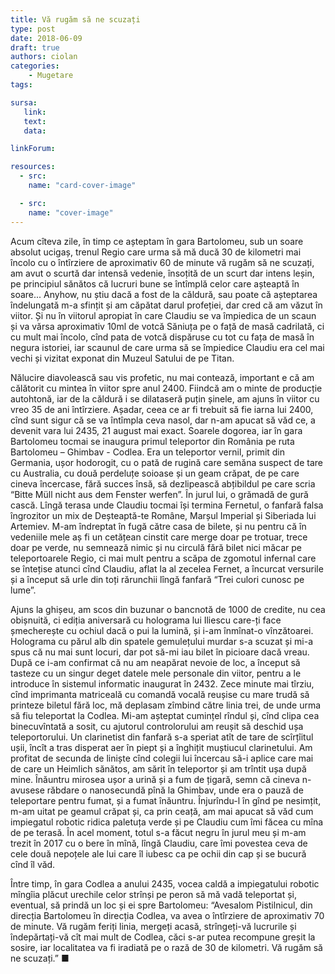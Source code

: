 ```yaml
---
title: Vă rugăm să ne scuzați
type: post
date: 2018-06-09
draft: true
authors: ciolan
categories:
    - Mugetare
tags:

sursa:
   link:
   text:
   data:

linkForum:

resources:
  - src:
    name: "card-cover-image"

  - src:
    name: "cover-image"
---
```


Acum cîteva zile, în timp ce așteptam în gara Bartolomeu, sub un soare absolut ucigaș, trenul Regio care urma să mă ducă 30 de kilometri mai încolo cu o întîrziere de aproximativ 60 de minute vă rugăm să ne scuzați, am avut o scurtă dar intensă vedenie, însoțită de un scurt dar intens leșin, pe principiul sănătos că lucruri bune se întîmplă celor care așteaptă în soare... Anyhow, nu știu dacă a fost de la căldură, sau poate că așteptarea îndelungată m-a sfințit și am căpătat darul profeției, dar cred că am văzut în viitor. Și nu în viitorul apropiat în care Claudiu se va împiedica de un scaun și va vărsa aproximativ 10ml de votcă Săniuța pe o față de masă cadrilată, ci cu mult mai încolo, cînd pata de votcă dispăruse cu tot cu fața de masă în negura istoriei, iar scaunul de care urma să se împiedice Claudiu era cel mai vechi și vizitat exponat din Muzeul Satului de pe Titan.

Nălucire diavolească sau vis profetic, nu mai contează, important e că am călătorit cu mintea în viitor spre anul 2400. Fiindcă am o minte de producție autohtonă, iar de la căldură i se dilataseră puțin șinele, am ajuns în viitor cu vreo 35 de ani întîrziere. Așadar, ceea ce ar fi trebuit să fie iarna lui 2400, cînd sunt sigur că se va întîmpla ceva nasol, dar n-am apucat să văd ce, a devenit vara lui 2435, 21 august mai exact. Soarele dogorea, iar în gara Bartolomeu tocmai se inaugura primul teleportor din România pe ruta Bartolomeu – Ghimbav - Codlea. Era un teleportor vernil, primit din Germania, ușor hodorogit, cu o pată de rugină care semăna suspect de tare cu Australia, cu două perdeluțe soioase și un geam crăpat, de pe care cineva încercase, fără succes însă, să dezlipească abțibildul pe care scria “Bitte Müll nicht aus dem Fenster werfen”. În jurul lui, o grămadă de gură cască. Lîngă terasa unde Claudiu tocmai își termina Fernetul, o fanfară falsa îngrozitor un mix de Deșteaptă-te Române, Marșul Imperial și Siberiada lui Artemiev. M-am îndreptat în fugă către casa de bilete, și nu pentru că în vedeniile mele aș fi un cetățean cinstit care merge doar pe trotuar, trece doar pe verde, nu semnează nimic și nu circulă fără bilet nici măcar pe teleportoarele Regio, ci mai mult pentru a scăpa de zgomotul infernal care se întețise atunci cînd Claudiu, aflat la al zecelea Fernet, a încurcat versurile și a început să urle din toți rărunchii lîngă fanfară “Trei culori cunosc pe lume”.

Ajuns la ghișeu, am scos din buzunar o bancnotă de 1000 de credite, nu cea obișnuită, ci ediția aniversară cu holograma lui Iliescu care-ți face șmecherește cu ochiul dacă o pui la lumină, și i-am înmînat-o vînzătoarei. Holograma cu părul alb din spatele gemulețului murdar s-a scuzat și mi-a spus că nu mai sunt locuri, dar pot să-mi iau bilet în picioare dacă vreau. După ce i-am confirmat că nu am neapărat nevoie de loc, a început să tasteze cu un singur deget datele mele personale din viitor, pentru a le introduce în sistemul informatic inaugurat în 2432. Zece minute mai tîrziu, cînd imprimanta matriceală cu comandă vocală reușise cu mare trudă să printeze biletul fără loc, mă deplasam zîmbind către linia trei, de unde urma să fiu teleportat la Codlea. Mi-am așteptat cumințel rîndul și, cînd clipa cea binecuvîntată a sosit, cu ajutorul controlorului am reușit să deschid ușa teleportorului. Un clarinetist din fanfară s-a speriat atît de tare de scîrțîitul ușii, încît a tras disperat aer în piept și a înghițit muștiucul clarinetului. Am profitat de secunda de liniște cînd colegii lui încercau să-i aplice care mai de care un Heimlich sănătos, am sărit în teleportor și am trîntit ușa după mine. Înăuntru mirosea ușor a urină și a fum de țigară, semn că cineva n-avusese răbdare o nanosecundă pînă la Ghimbav, unde era o pauză de teleportare pentru fumat, și a fumat înăuntru. Înjurîndu-l în gînd pe nesimțit, m-am uitat pe geamul crăpat și, ca prin ceață, am mai apucat să văd cum impiegatul robotic ridica paletuța verde și pe Claudiu cum îmi făcea cu mîna de pe terasă. În acel moment, totul s-a făcut negru în jurul meu și m-am trezit în 2017 cu o bere în mînă, lîngă Claudiu, care îmi povestea ceva de cele două nepoțele ale lui care îl iubesc ca pe ochii din cap și se bucură cînd îl văd.

Între timp, în gara Codlea a anului 2435, vocea caldă a impiegatului robotic mîngîia plăcut urechile celor strînși pe peron să mă vadă teleportat și, eventual, să prindă un loc și ei spre Bartolomeu: “Avesalom Pistilnicul, din direcția Bartolomeu în direcția Codlea, va avea o întîrziere de aproximativ 70 de minute. Vă rugăm feriți linia, mergeți acasă, strîngeți-vă lucrurile și îndepărtați-vă cît mai mult de Codlea, căci s-ar putea recompune greșit la sosire, iar localitatea va fi iradiată pe o rază de 30 de kilometri. Vă rugăm să ne scuzați.” ■
